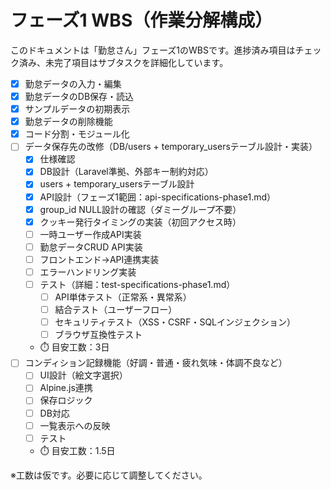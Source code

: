# フェーズ1 WBS（作業分解構成）

このドキュメントは「勤怠さん」フェーズ1のWBSです。進捗済み項目はチェック済み、未完了項目はサブタスクを詳細化しています。

- [x] 勤怠データの入力・編集
- [x] 勤怠データのDB保存・読込
- [x] サンプルデータの初期表示
- [x] 勤怠データの削除機能
- [x] コード分割・モジュール化
- [ ] データ保存先の改修（DB/users + temporary_usersテーブル設計・実装）
  - [x] 仕様確認
  - [x] DB設計（Laravel準拠、外部キー制約対応）
  - [x] users + temporary_usersテーブル設計
  - [x] API設計（フェーズ1範囲：api-specifications-phase1.md）
  - [x] group_id NULL設計の確認（ダミーグループ不要）
  - [x] クッキー発行タイミングの実装（初回アクセス時）
  - [ ] 一時ユーザー作成API実装
  - [ ] 勤怠データCRUD API実装
  - [ ] フロントエンド→API連携実装
  - [ ] エラーハンドリング実装
  - [ ] テスト（詳細：test-specifications-phase1.md）
    - [ ] API単体テスト（正常系・異常系）
    - [ ] 結合テスト（ユーザーフロー）
    - [ ] セキュリティテスト（XSS・CSRF・SQLインジェクション）
    - [ ] ブラウザ互換性テスト
  - ⏱️ 目安工数：3日
- [ ] コンディション記録機能（好調・普通・疲れ気味・体調不良など）
  - [ ] UI設計（絵文字選択）
  - [ ] Alpine.js連携
  - [ ] 保存ロジック
  - [ ] DB対応
  - [ ] 一覧表示への反映
  - [ ] テスト
  - ⏱️ 目安工数：1.5日

※工数は仮です。必要に応じて調整してください。
